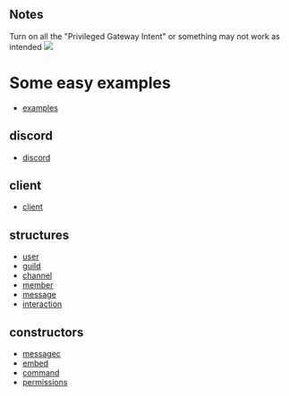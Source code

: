 Notes
---
Turn on all the "Privileged Gateway Intent" or something may not work as intended
![](https://raw.githubusercontent.com/devonium/gm-discordAPI/doc/privileged_gateway_intents.png)


# Some easy examples
* [examples](https://github.com/devonium/gm-discordAPI/blob/doc/examples.md)

discord
---

* [discord](https://github.com/devonium/gm-discordAPI/blob/doc/discord.md)

client
---
* [client](https://github.com/devonium/gm-discordAPI/blob/doc/client.md)

structures
---

* [user](https://github.com/devonium/gm-discordAPI/blob/doc/user.md)
* [guild](https://github.com/devonium/gm-discordAPI/blob/doc/guild.md)
* [channel](https://github.com/devonium/gm-discordAPI/blob/doc/channel.md)
* [member](https://github.com/devonium/gm-discordAPI/blob/doc/member.md)
* [message](https://github.com/devonium/gm-discordAPI/blob/doc/message.md)
* [interaction](https://github.com/devonium/gm-discordAPI/blob/doc/userinteraction.md)

constructors
---
* [messagec](https://github.com/devonium/gm-discordAPI/blob/doc/messagec.md#messagec)
* [embed](https://github.com/devonium/gm-discordAPI/blob/doc/embed.md)
* [command](https://github.com/devonium/gm-discordAPI/blob/doc/command.md)
* [permissions](https://github.com/devonium/gm-discordAPI/blob/doc/permissions.md)
